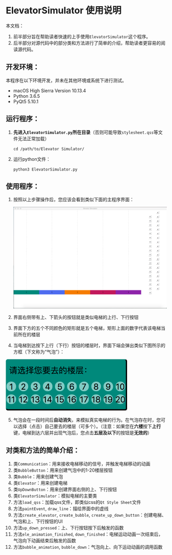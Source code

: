 # ElevatorSimulator 使用说明

本文档：

1. 前半部分旨在帮助读者快速的上手使用`ElevatorSimulator`这个程序。
2. 后半部分对源代码中的部分类和方法进行了简单的介绍，帮助读者更容易的阅读源代码。

## 开发环境：

本程序在以下环境开发，并未在其他环境或系统下进行测试。

* macOS High Sierra Version 10.13.4
* Python 3.6.5
* PyQt5 5.10.1

## 运行程序：

1. **先进入`ElevatorSimulator.py`所在目录**（否则可能导致`stylesheet.qss`等文件无法正常加载）

   ```Shell
   cd /path/to/Elevator Simulator/
   ```

2. 运行python文件：

   ```shell
   python3 ElevatorSimulator.py
   ```

## 使用程序：

1. 按照以上步骤操作后，您应该会看到类似下面的主程序界面：

   ![elevator](./images/elevator.png)

2.  界面右侧带有上、下箭头的按钮就是类似电梯的上行、下行按钮

3.  界面下方的五个不同颜色的矩形就是五个电梯，矩形上面的数字代表该电梯当前所在的楼层

4.  当电梯到达按下上行（下行）按钮的楼层时，界面下端会弹出类似下图所示的方框（下文称为“气泡”）：

   ![bubble](./images/bubble.png)

5. 气泡会在一段时间后**自动消失**，来模拟真实电梯的行为。在气泡存在时，您可以选择（点击）自己要去的楼层（可多个）。（注意：如果您在**六楼**按下**上行**键，电梯到达六层并出现气泡后，您点击**五层及以下**的按钮是**无效的**）

## 对类和方法的简单介绍：

1. 类`Communication`：用来接收电梯移动的信号，并触发电梯移动的动画
2. 类`BubbleButton`：用来创建气泡中的1-20楼层按钮
3. 类`Bubble`：用来创建气泡
4. 类`Elevator`：用来创建电梯
5. 类`UpDownButton`：用来创建界面右侧的上、下行按钮
6. 类`ElevatorSimulator`：模拟电梯的主要类
7. 方法`load_qss`：加载qss文件，即类似css的`Qt Style Sheet`文件
8. 方法`paintEvent`, `draw_line`：描绘界面中的虚线
9. 方法`create_elevator`, `create_bubble`, `create_up_down_button`：创建电梯、气泡和上、下行按钮的UI
10. 方法`up_down_pressed`：上、下行按钮按下后触发的函数
11. 方法`ele_animation_finished`, `down_finished`：电梯运动动画一次结束后，气泡向下动画结束后触发的函数
12. 方法`bubble_animation`, `bubble_down`：气泡向上、向下运动动画的调用函数



